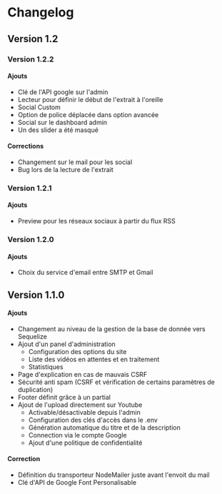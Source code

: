 # Changelog
## Version 1.2
### Version 1.2.2
#### Ajouts
- Clé de l'API google sur l'admin
- Lecteur pour définir le début de l'extrait à l'oreille
- Social Custom
- Option de police déplacée dans option avancée
- Social sur le dashboard admin
- Un des slider a été masqué

#### Corrections
- Changement sur le mail pour les social
- Bug lors de la lecture de l'extrait

### Version 1.2.1
#### Ajouts
- Preview pour les réseaux sociaux à partir du flux RSS

### Version 1.2.0
#### Ajouts
- Choix du service d'email entre SMTP et Gmail

## Version 1.1.0
#### Ajouts
- Changement au niveau de la gestion de la base de donnée vers Sequelize
- Ajout d'un panel d'administration
  - Configuration des options du site
  - Liste des vidéos en attentes et en traitement
  - Statistiques
- Page d'explication en cas de mauvais CSRF
- Sécurité anti spam (CSRF et vérification de certains paramètres de duplication)
- Footer définit grâce à un partial
- Ajout de l'upload directement sur Youtube
  - Activable/désactivable depuis l'admin
  - Configuration des clés d'accès dans le .env
  - Génération automatique du titre et de la description
  - Connection via le compte Google
  - Ajout d'une politique de confidentialité

#### Correction
- Définition du transporteur NodeMailer juste avant l'envoit du mail
- Clé d'API de Google Font Personalisable